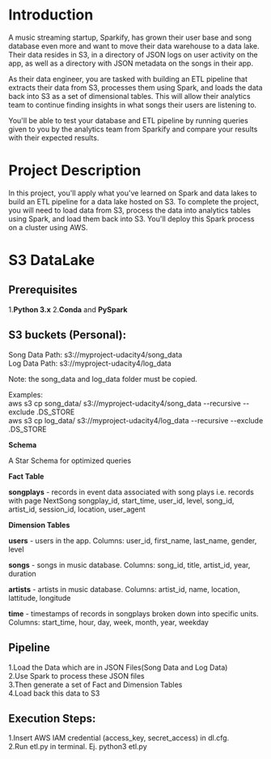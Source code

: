 # Introduction
A music streaming startup, Sparkify, has grown their user base and song database even more and want to move their data warehouse to a data lake. Their data resides in S3, in a directory of JSON logs on user activity on the app, as well as a directory with JSON metadata on the songs in their app.

As their data engineer, you are tasked with building an ETL pipeline that extracts their data from S3, processes them using Spark, and loads the data back into S3 as a set of dimensional tables. This will allow their analytics team to continue finding insights in what songs their users are listening to.

You'll be able to test your database and ETL pipeline by running queries given to you by the analytics team from Sparkify and compare your results with their expected results.


# Project Description
In this project, you'll apply what you've learned on Spark and data lakes to build an ETL pipeline for a data lake hosted on S3. To complete the project, you will need to load data from S3, process the data into analytics tables using Spark, and load them back into S3. You'll deploy this Spark process on a cluster using AWS.


# S3 DataLake


## Prerequisites

1.**Python 3.x**
2.**Conda** and **PySpark**


## S3 buckets (Personal):

Song Data Path: s3://myproject-udacity4/song_data <br>
Log Data Path: s3://myproject-udacity4/log_data <br>

Note: the song_data and log_data folder must be copied.<br>

Examples: <br>
aws s3 cp song_data/ s3://myproject-udacity4/song_data --recursive --exclude .DS_STORE <br>
aws s3 cp log_data/ s3://myproject-udacity4/log_data --recursive --exclude .DS_STORE

<b>Schema </b>

A Star Schema for optimized queries

<b>Fact Table</b>

<b>songplays</b> - records in event data associated with song plays i.e. records with page NextSong songplay_id, start_time, user_id, level, song_id, artist_id, session_id, location, user_agent

<b>Dimension Tables</b>

<b>users</b> - users in the app. Columns: user_id, first_name, last_name, gender, level

<b>songs</b> - songs in music database. Columns: song_id, title, artist_id, year, duration

<b>artists</b> - artists in music database. Columns: artist_id, name, location, lattitude, longitude

<b>time</b> - timestamps of records in songplays broken down into specific units. Columns: start_time, hour, day, week, month, year, weekday


## Pipeline

1.Load the Data which are in JSON Files(Song Data and Log Data) <br>
2.Use Spark to process these JSON files <br>
3.Then generate a set of Fact and Dimension Tables <br>
4.Load back this data to S3


## Execution Steps:
1.Insert AWS IAM credential (access_key, secret_access) in dl.cfg. <br>
2.Run etl.py in terminal. Ej. python3 etl.py
